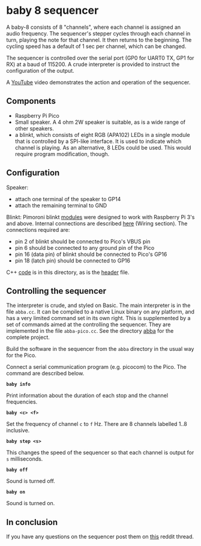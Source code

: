 # baby 8 sequencer

A baby-8 consists of 8 "channels", where each channel is assigned an audio frequency. 
The sequencer's stepper cycles through each channel in turn, playing the note for that
channel. It then returns to the beginning.
The cycling speed has a default of 1 sec per channel, which can be changed.

The sequencer is controlled over the serial port (GP0 for UART0 TX, GP1 for RX) at a baud of 115200.
A crude interpreter is provided to instruct the configuration of the output.

A [YouTube](https://youtu.be/Bj0u3xA7q0w) video demonstrates the action and operation of the sequencer.


## Components
* Raspberry Pi Pico
* Small speaker. A 4 ohm 2W speaker is suitable, as is a wide range of other speakers.
* a blinkt, which consists of eight RGB (APA102) LEDs in a single module that is
controlled by a SPI-like interface. It is used to indicate which channel is playing.
As an alternative, 8 LEDs could be used. This would require program modification, though.

## Configuration

Speaker:
* attach one terminal of the speaker to GP14
* attach the remaining terminal to GND

Blinkt: Pimoroni blinkt [modules](https://shop.pimoroni.com/products/blinkt) were designed 
to work with Raspberry Pi 3's and above. Internal connections are described 
[here](../blinkt) (Wiring section). The connections required are:
* pin 2 of blinkt should be connected to Pico's VBUS pin
* pin 6 should be connected to any ground pin of the Pico
* pin 16 (data pin) of blinkt should be connected to Pico's GP16
* pin 18 (latch pin) should be connected to GP16

C++ [code](blinkt.cc) is in this directory, as is the [header](blinkt.h) file.

## Controlling the sequencer

The interpreter is crude, and styled on Basic. The main interpreter is in the file `abba.cc`.
It can be compiled to a native Linux binary on any platform, and has a very limited command set
in its own right. This is supplemented by a set of commands aimed at the controlling the 
sequencer. They are implemented in the file `abba-pico.cc`. See the directory
[abba](abba) for the complete project.

Build the software in the sequencer from the `abba` directory in the usual way for the Pico.

Connect a serial communication program (e.g. picocom) to the Pico. The command are 
described below.

**`baby info`**

Print information about the duration of each stop and the channel frequencies.


**`baby <c> <f>`**

Set the frequency of channel `c` to `f` Hz. There are 8 channels labelled 1..8 inclusive.


**`baby step <s>`**

This changes the speed of the sequencer so that each channel is output for `s` milliseconds.


**`baby off`**

Sound is turned off.


**`baby on`**

Sound is turned on.


## In conclusion

If you have any questions on the sequencer post them on [this](XXX) reddit thread.

